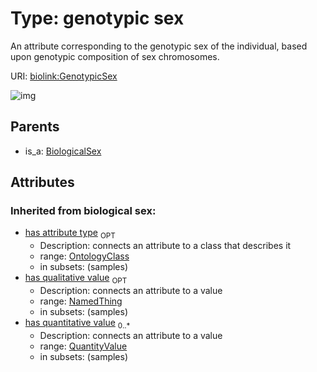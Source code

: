 
# Type: genotypic sex


An attribute corresponding to the genotypic sex of the individual, based upon genotypic composition of sex chromosomes.

URI: [biolink:GenotypicSex](https://w3id.org/biolink/vocab/GenotypicSex)


![img](http://yuml.me/diagram/nofunky;dir:TB/class/[QuantityValue],[OntologyClass],[NamedThing],[BiologicalSex]^-[GenotypicSex&#124;id(i):identifier_type;name(i):label_type;category(i):iri_type%20%2B],[BiologicalSex])

## Parents

 *  is_a: [BiologicalSex](BiologicalSex.md)

## Attributes


### Inherited from biological sex:

 * [has attribute type](has_attribute_type.md)  <sub>OPT</sub>
    * Description: connects an attribute to a class that describes it
    * range: [OntologyClass](OntologyClass.md)
    * in subsets: (samples)
 * [has qualitative value](has_qualitative_value.md)  <sub>OPT</sub>
    * Description: connects an attribute to a value
    * range: [NamedThing](NamedThing.md)
    * in subsets: (samples)
 * [has quantitative value](has_quantitative_value.md)  <sub>0..*</sub>
    * Description: connects an attribute to a value
    * range: [QuantityValue](QuantityValue.md)
    * in subsets: (samples)
